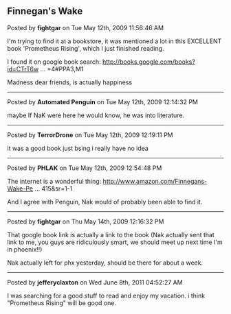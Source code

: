## Finnegan's Wake
Posted by **fightgar** on Tue May 12th, 2009 11:56:46 AM

I'm trying to find it at a bookstore, it was mentioned a lot in this EXCELLENT book 'Prometheus Rising', which I just finished reading.

I found it on google book search: <!-- m --><a class="postlink" href="http://books.google.com/books?id=CTrT6wh172AC&amp;dq=Finnegan%27s+Wake&amp;printsec=frontcover&amp;source=bn&amp;hl=en&amp;ei=v7YJSvbYE5K6tAONu7HqCA&amp;sa=X&amp;oi=book_result&amp;ct=result&amp;resnum=4#PPA3,M1">http://books.google.com/books?id=CTrT6w ... =4#PPA3,M1</a><!-- m -->

Madness dear friends, is actually happiness

--------------------------------------------------------------------------------

Posted by **Automated Penguin** on Tue May 12th, 2009 12:14:32 PM

maybe If NaK were here he would know, he was into literature.

--------------------------------------------------------------------------------

Posted by **TerrorDrone** on Tue May 12th, 2009 12:19:11 PM

it was a good book
just bsing i really have no idea

--------------------------------------------------------------------------------

Posted by **PHLAK** on Tue May 12th, 2009 12:54:48 PM

The internet is a wonderful thing: <!-- m --><a class="postlink" href="http://www.amazon.com/Finnegans-Wake-Penguin-Modern-Classics/dp/014118311X/ref=sr_1_1?ie=UTF8&amp;s=books&amp;qid=1242154415&amp;sr=1-1">http://www.amazon.com/Finnegans-Wake-Pe ... 415&amp;sr=1-1</a><!-- m -->

And I agree with Penguin, Nak would of probably been able to find it.

--------------------------------------------------------------------------------

Posted by **fightgar** on Thu May 14th, 2009 12:16:32 PM

That google book link is actually a link to the book (Nak actually sent that link to me, you guys are ridiculously smart, we should  meet up next time I'm in phoenix!!)

Nak actually left for phx yesterday, should be there for about a week.

--------------------------------------------------------------------------------

Posted by **jefferyclaxton** on Wed June 8th, 2011 04:52:27 AM

I was searching for a good stuff to read and enjoy my vacation. i think &quot;Prometheus Rising&quot; will be good one.
